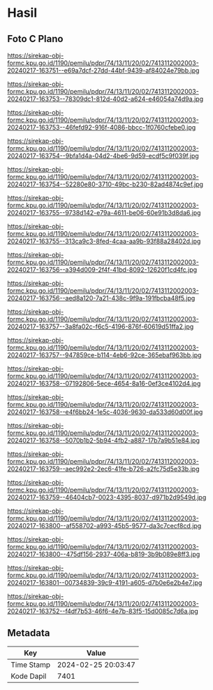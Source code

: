 # Hasil

## Foto C Plano

https://sirekap-obj-formc.kpu.go.id/1190/pemilu/pdpr/74/13/11/20/02/7413112002003-20240217-163751--e69a7dcf-27dd-44bf-9439-af84024e79bb.jpg

https://sirekap-obj-formc.kpu.go.id/1190/pemilu/pdpr/74/13/11/20/02/7413112002003-20240217-163753--78309dc1-812d-40d2-a624-e46054a74d9a.jpg

https://sirekap-obj-formc.kpu.go.id/1190/pemilu/pdpr/74/13/11/20/02/7413112002003-20240217-163753--46fefd92-916f-4086-bbcc-1f0760cfebe0.jpg

https://sirekap-obj-formc.kpu.go.id/1190/pemilu/pdpr/74/13/11/20/02/7413112002003-20240217-163754--9bfa1d4a-04d2-4be6-9d59-ecdf5c9f039f.jpg

https://sirekap-obj-formc.kpu.go.id/1190/pemilu/pdpr/74/13/11/20/02/7413112002003-20240217-163754--52280e80-3710-49bc-b230-82ad4874c9ef.jpg

https://sirekap-obj-formc.kpu.go.id/1190/pemilu/pdpr/74/13/11/20/02/7413112002003-20240217-163755--9738d142-e79a-4611-be06-60e91b3d8da6.jpg

https://sirekap-obj-formc.kpu.go.id/1190/pemilu/pdpr/74/13/11/20/02/7413112002003-20240217-163755--313ca9c3-8fed-4caa-aa9b-93f88a28402d.jpg

https://sirekap-obj-formc.kpu.go.id/1190/pemilu/pdpr/74/13/11/20/02/7413112002003-20240217-163756--a394d009-2f4f-41bd-8092-12620f1cd4fc.jpg

https://sirekap-obj-formc.kpu.go.id/1190/pemilu/pdpr/74/13/11/20/02/7413112002003-20240217-163756--aed8a120-7a21-438c-9f9a-191fbcba48f5.jpg

https://sirekap-obj-formc.kpu.go.id/1190/pemilu/pdpr/74/13/11/20/02/7413112002003-20240217-163757--3a8fa02c-f6c5-4196-876f-60619d51ffa2.jpg

https://sirekap-obj-formc.kpu.go.id/1190/pemilu/pdpr/74/13/11/20/02/7413112002003-20240217-163757--947859ce-b114-4eb6-92ce-365ebaf963bb.jpg

https://sirekap-obj-formc.kpu.go.id/1190/pemilu/pdpr/74/13/11/20/02/7413112002003-20240217-163758--07192806-5ece-4654-8a16-0ef3ce4102d4.jpg

https://sirekap-obj-formc.kpu.go.id/1190/pemilu/pdpr/74/13/11/20/02/7413112002003-20240217-163758--e4f6bb24-1e5c-4036-9630-da533d60d00f.jpg

https://sirekap-obj-formc.kpu.go.id/1190/pemilu/pdpr/74/13/11/20/02/7413112002003-20240217-163758--5070b1b2-5b94-4fb2-a887-17b7a9b51e84.jpg

https://sirekap-obj-formc.kpu.go.id/1190/pemilu/pdpr/74/13/11/20/02/7413112002003-20240217-163759--aec992e2-2ec6-41fe-b726-a2fc75d5e33b.jpg

https://sirekap-obj-formc.kpu.go.id/1190/pemilu/pdpr/74/13/11/20/02/7413112002003-20240217-163759--46404cb7-0023-4395-8037-d971b2d9549d.jpg

https://sirekap-obj-formc.kpu.go.id/1190/pemilu/pdpr/74/13/11/20/02/7413112002003-20240217-163800--af558702-a993-45b5-9577-da3c7cecf8cd.jpg

https://sirekap-obj-formc.kpu.go.id/1190/pemilu/pdpr/74/13/11/20/02/7413112002003-20240217-163800--475df156-2937-406a-b819-3b9b089e8ff3.jpg

https://sirekap-obj-formc.kpu.go.id/1190/pemilu/pdpr/74/13/11/20/02/7413112002003-20240217-163801--00734839-39c9-4191-a605-d7b0e6e2b4e7.jpg

https://sirekap-obj-formc.kpu.go.id/1190/pemilu/pdpr/74/13/11/20/02/7413112002003-20240217-163752--f4df7b53-46f6-4e7b-83f5-15d0085c7d6a.jpg


## Metadata

| Key        | Value               |
| ---------- | ------------------- |
| Time Stamp | 2024-02-25 20:03:47 |
| Kode Dapil | 7401                |



